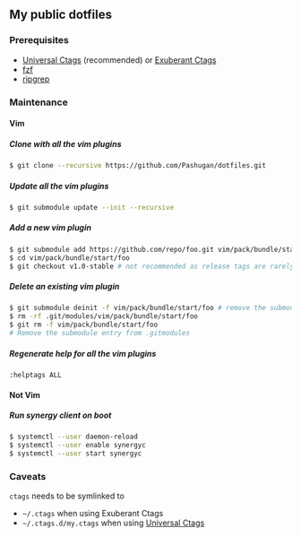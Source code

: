 ## My public dotfiles

### Prerequisites

* [Universal Ctags](https://github.com/universal-ctags/ctags) (recommended) or [Exuberant Ctags](http://ctags.sourceforge.net/)
* [fzf](https://github.com/junegunn/fzf)
* [ripgrep](https://github.com/BurntSushi/ripgrep)

### Maintenance

#### Vim

##### Clone with all the vim plugins
```sh
$ git clone --recursive https://github.com/Pashugan/dotfiles.git
```

##### Update all the vim plugins
```sh
$ git submodule update --init --recursive
```

##### Add a new vim plugin
```sh
$ git submodule add https://github.com/repo/foo.git vim/pack/bundle/start/foo
$ cd vim/pack/bundle/start/foo
$ git checkout v1.0-stable # not recommended as release tags are rarely up-to-date
```

##### Delete an existing vim plugin
```sh
$ git submodule deinit -f vim/pack/bundle/start/foo # remove the submodule entry from .git/config
$ rm -rf .git/modules/vim/pack/bundle/start/foo
$ git rm -f vim/pack/bundle/start/foo
# Remove the submodule entry from .gitmodules
```

##### Regenerate help for all the vim plugins
```vim
:helptags ALL
```

#### Not Vim

##### Run synergy client on boot
```sh
$ systemctl --user daemon-reload
$ systemctl --user enable synergyc
$ systemctl --user start synergyc
```

### Caveats
`ctags` needs to be symlinked to
* `~/.ctags` when using Exuberant Ctags
* `~/.ctags.d/my.ctags` when using [Universal Ctags](https://github.com/universal-ctags/ctags)
